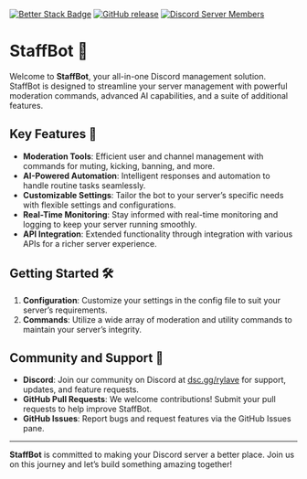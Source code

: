 [![Better Stack Badge](https://uptime.betterstack.com/status-badges/v3/monitor/1p7p9.svg)](https://uptime.betterstack.com/?utm_source=status_badge)
[![GitHub release](https://img.shields.io/github/release/The-Real-Rylave/staff-bot.svg)](https://github.com/The-Real-Rylave/staff-bot/releases/latest)
[![Discord Server Members](https://img.shields.io/discord/1316922219661627412.svg?label=Discord&logo=discord&color=7289da)](https://discord.com/invite/PcGwx743HD)


# **StaffBot** 🚀

Welcome to **StaffBot**, your all-in-one Discord management solution. StaffBot is designed to streamline your server management with powerful moderation commands, advanced AI capabilities, and a suite of additional features.

## **Key Features** 🌟
- **Moderation Tools**: Efficient user and channel management with commands for muting, kicking, banning, and more.
- **AI-Powered Automation**: Intelligent responses and automation to handle routine tasks seamlessly.
- **Customizable Settings**: Tailor the bot to your server’s specific needs with flexible settings and configurations.
- **Real-Time Monitoring**: Stay informed with real-time monitoring and logging to keep your server running smoothly.
- **API Integration**: Extended functionality through integration with various APIs for a richer server experience.

## **Getting Started** 🛠️
1. **Configuration**: Customize your settings in the config file to suit your server’s requirements.
2. **Commands**: Utilize a wide array of moderation and utility commands to maintain your server’s integrity.

## **Community and Support** 🤝
- **Discord**: Join our community on Discord at [dsc.gg/rylave](https://dsc.gg/rylave) for support, updates, and feature requests.
- **GitHub Pull Requests**: We welcome contributions! Submit your pull requests to help improve StaffBot.
- **GitHub Issues**: Report bugs and request features via the GitHub Issues pane.

---

**StaffBot** is committed to making your Discord server a better place. Join us on this journey and let’s build something amazing together!
